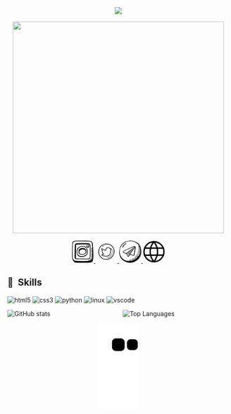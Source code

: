 <p align="center">
  <img src="https://capsule-render.vercel.app/api?text=Hey%20Everyone!%F0%9F%95%B9%EF%B8%8F&animation=fadeIn&type=waving&color=gradient&height=100" />
</p>

<p align="center">
  <a href="https://giphy.com/gifs/naruto-manga-ADSJHOoIvyjKM">
    <img src="https://giphy.com/embed/ADSJHOoIvyjKM" width="480" height="480" frameBorder="0" class="giphy-embed" allowFullScreen></img>
  </a>
</p>


<p align="center">
  <a href="https://www.instagram.com/_rmnaf/">
    <img height="50" src="insta.png" />
  </a>
  <a href="https://www.twitter.com/_rmnaf7/">
    <img height="50" src="twitter.png" />
  </a>
  <a href="https://t.me/devnull9">
    <img height="50" src="tg.png" />
  </a>
  <a href="https://ArmanCollab.github.io">
    <img height="50" src="web.png" />
  </a>
</p>

<h2> 🚀 &nbsp;Skills</h2>
<p align="left">
  <img src="https://cdn.jsdelivr.net/gh/devicons/devicon/icons/html5/html5-original.svg" alt="html5" width="45" height="45" align="center" />
  <img src="https://cdn.jsdelivr.net/gh/devicons/devicon/icons/css3/css3-original.svg" alt="css3" width="45" height="45" align="center" />
  <img src="https://cdn.jsdelivr.net/gh/devicons/devicon/icons/python/python-original.svg" alt="python" width="45" height="45" align="center" />
  <img src="https://cdn.jsdelivr.net/gh/devicons/devicon/icons/linux/linux-original.svg" alt="linux" width="45" height="45" align="center" />
  <img src="https://cdn.jsdelivr.net/gh/devicons/devicon/icons/vscode/vscode-original.svg" alt="vscode" width="45" height="45" align="center" />
</p>

<div style="display: flex; justify-content: center;">
  <div style="flex: 1; margin-right: 10px;">
    <img src="https://github-readme-stats.vercel.app/api?username=Armancollab&show_icons=true&theme=radical" alt="GitHub stats" style="width: 50%; height: auto;">
  </div>
  <div style="flex: 1; margin-left: 10px;">
    <img src="https://github-readme-stats.vercel.app/api/top-langs/?username=Armancollab" alt="Top Languages" style="width: 50%; height: auto;">
  </div>
</div>




<p align="center">
  <img src="https://github.com/Armancollab/Armancollab/blob/output/github-contribution-grid-snake.svg" alt="Snake animation" />
</p>
